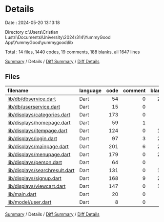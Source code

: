 # Details

Date : 2024-05-20 13:13:18

Directory c:\\Users\\Cristian Lustri\\Documents\\University\\2024\\314\\YummyGood App\\YummyGood\\yummygood\\lib

Total : 14 files,  1440 codes, 19 comments, 188 blanks, all 1647 lines

[Summary](results.md) / Details / [Diff Summary](diff.md) / [Diff Details](diff-details.md)

## Files
| filename | language | code | comment | blank | total |
| :--- | :--- | ---: | ---: | ---: | ---: |
| [lib/db/dbservice.dart](/lib/db/dbservice.dart) | Dart | 54 | 0 | 24 | 78 |
| [lib/db/userservice.dart](/lib/db/userservice.dart) | Dart | 15 | 0 | 4 | 19 |
| [lib/displays/categories.dart](/lib/displays/categories.dart) | Dart | 173 | 0 | 6 | 179 |
| [lib/displays/homepage.dart](/lib/displays/homepage.dart) | Dart | 59 | 1 | 3 | 63 |
| [lib/displays/itempage.dart](/lib/displays/itempage.dart) | Dart | 124 | 0 | 12 | 136 |
| [lib/displays/login.dart](/lib/displays/login.dart) | Dart | 97 | 3 | 21 | 121 |
| [lib/displays/mainpage.dart](/lib/displays/mainpage.dart) | Dart | 201 | 6 | 26 | 233 |
| [lib/displays/menupage.dart](/lib/displays/menupage.dart) | Dart | 179 | 0 | 20 | 199 |
| [lib/displays/person.dart](/lib/displays/person.dart) | Dart | 64 | 0 | 6 | 70 |
| [lib/displays/searchresult.dart](/lib/displays/searchresult.dart) | Dart | 131 | 0 | 19 | 150 |
| [lib/displays/signup.dart](/lib/displays/signup.dart) | Dart | 168 | 9 | 26 | 203 |
| [lib/displays/viewcart.dart](/lib/displays/viewcart.dart) | Dart | 147 | 0 | 17 | 164 |
| [lib/main.dart](/lib/main.dart) | Dart | 20 | 0 | 3 | 23 |
| [lib/model/user.dart](/lib/model/user.dart) | Dart | 8 | 0 | 1 | 9 |

[Summary](results.md) / Details / [Diff Summary](diff.md) / [Diff Details](diff-details.md)